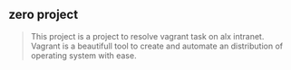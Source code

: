 ## zero project
> This project is a project to resolve vagrant task on alx intranet.
> Vagrant is a beautifull tool to create and automate an distribution of operating system with ease.
